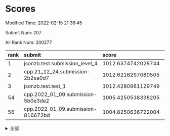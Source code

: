 # Scores

Modified Time: 2022-02-15 21:36:45

Submit Num: 207

All Rank Num: 200277

| rank |               submit               |       score        |       sigma        | pk_num |
| :--- | :--------------------------------- | :----------------- | :----------------- | :----- |
| 1    | jsonzb.test.submission_level_4     | 1012.6374742028744 | 0.7995856385243018 | 3866   |
| 2    | cpp.21_12_24.submission-2b2ea0d7   | 1012.6216297080505 | 0.7840668780677704 | 3872   |
| 3    | jsonzb.test.test_1                 | 1012.4280961129749 | 0.8035166842415439 | 3864   |
| 54   | cpp.2022_01_09.submission-5b0e3de2 | 1005.4250538338205 | 0.716553947512136  | 3873   |
| 56   | cpp.2022_01_09.submission-816672bd | 1004.8250636722004 | 0.7219822705135673 | 3873   |


<details>
<summary>全部</summary>

| rank |                 submit                 |       score        |       sigma        | pk_num |
| :--- | :------------------------------------- | :----------------- | :----------------- | :----- |
| 1    | jsonzb.test.submission_level_4         | 1012.6374742028744 | 0.7995856385243018 | 3866   |
| 2    | cpp.21_12_24.submission-2b2ea0d7       | 1012.6216297080505 | 0.7840668780677704 | 3872   |
| 3    | jsonzb.test.test_1                     | 1012.4280961129749 | 0.8035166842415439 | 3864   |
| 4    | gobigger.level_3.submission_level_3_4  | 1012.0195590828365 | 0.7880001100083395 | 3866   |
| 5    | gobigger.level_3.submission_level_3_5  | 1011.5441887506664 | 0.8096084268108066 | 3870   |
| 6    | gobigger.level_3.submission_level_3_20 | 1011.4090604161947 | 0.7655142363554903 | 3872   |
| 7    | gobigger.level_3.submission_level_3_24 | 1011.3533053634781 | 0.7841144062588441 | 3871   |
| 8    | gobigger.level_3.submission_level_3_26 | 1011.2873309343345 | 0.766394297937316  | 3872   |
| 9    | gobigger.level_3.submission_level_3_23 | 1011.0115131032665 | 0.7919763577500312 | 3872   |
| 10   | gobigger.level_3.submission_level_3_31 | 1010.9735960061441 | 0.7507046391203539 | 3874   |
| 11   | gobigger.level_3.submission_level_3_39 | 1010.8344737103058 | 0.7652051632057578 | 3869   |
| 12   | gobigger.level_3.submission_level_3_21 | 1010.7680079396907 | 0.7688805883133398 | 3865   |
| 13   | gobigger.level_3.submission_level_3_30 | 1010.7549784257462 | 0.7731322706304805 | 3867   |
| 14   | gobigger.level_3.submission_level_3_29 | 1010.6468338410223 | 0.7677910822828123 | 3874   |
| 15   | gobigger.level_3.submission_level_3_45 | 1010.6358866580536 | 0.7767353385295759 | 3872   |
| 16   | gobigger.level_3.submission_level_3_35 | 1010.6085459746589 | 0.7811790864178438 | 3871   |
| 17   | gobigger.level_3.submission_level_3_10 | 1010.4742087615845 | 0.7670405295139134 | 3876   |
| 18   | gobigger.level_3.submission_level_3_9  | 1010.4539236269259 | 0.7693457351493317 | 3870   |
| 19   | gobigger.level_3.submission_level_3_2  | 1010.3847747276726 | 0.7557123364589826 | 3874   |
| 20   | gobigger.level_3.submission_level_3_48 | 1010.3383518386302 | 0.7643166609986544 | 3869   |
| 21   | gobigger.level_3.submission_level_3_32 | 1010.1190021389665 | 0.7532986134374282 | 3866   |
| 22   | gobigger.level_3.submission_level_3_38 | 1010.0516620508554 | 0.7780190351719577 | 3870   |
| 23   | gobigger.level_3.submission_level_3_18 | 1009.9912333633804 | 0.7501060541051062 | 3873   |
| 24   | gobigger.level_3.submission_level_3_42 | 1009.965546070687  | 0.7351112027171002 | 3869   |
| 25   | gobigger.level_3.submission_level_3_16 | 1009.9596609583607 | 0.7480037087168769 | 3872   |
| 26   | gobigger.level_3.submission_level_3_40 | 1009.9542647108449 | 0.7600806246941225 | 3873   |
| 27   | gobigger.level_3.submission_level_3_14 | 1009.9203211626914 | 0.7542259656969179 | 3870   |
| 28   | gobigger.level_3.submission_level_3_28 | 1009.7762775757927 | 0.7602593834503232 | 3871   |
| 29   | gobigger.level_3.submission_level_3_8  | 1009.7725437977832 | 0.7572560085602101 | 3871   |
| 30   | gobigger.level_3.submission_level_3_37 | 1009.6644468381261 | 0.7511147037415049 | 3872   |
| 31   | gobigger.level_3.submission_level_3_49 | 1009.6534637131709 | 0.7562828925122257 | 3868   |
| 32   | gobigger.level_3.submission_level_3_7  | 1009.57027775733   | 0.7313289285143426 | 3872   |
| 33   | gobigger.level_3.submission_level_3_3  | 1009.5486146486058 | 0.7904310695024377 | 3867   |
| 34   | gobigger.level_3.submission_level_3_19 | 1009.4269555684763 | 0.7448899529816614 | 3871   |
| 35   | gobigger.level_3.submission_level_3_0  | 1009.3219820590007 | 0.7720435126786386 | 3872   |
| 36   | gobigger.level_3.submission_level_3_46 | 1009.2911395289744 | 0.7325425600482082 | 3874   |
| 37   | gobigger.level_3.submission_level_3_15 | 1009.2271693775923 | 0.7407385018377166 | 3874   |
| 38   | gobigger.level_3.submission_level_3_6  | 1009.1756911625868 | 0.7547395008536903 | 3875   |
| 39   | gobigger.level_3.submission_level_3_43 | 1009.1341395678078 | 0.7518409366109499 | 3869   |
| 40   | gobigger.level_3.submission_level_3_1  | 1009.12625675672   | 0.7377084366215393 | 3868   |
| 41   | gobigger.level_3.submission_level_3_47 | 1009.1109445532904 | 0.7431798668706154 | 3874   |
| 42   | gobigger.level_3.submission_level_3_44 | 1009.0920023865023 | 0.7443349876332703 | 3871   |
| 43   | gobigger.level_3.submission_level_3_22 | 1009.083592976349  | 0.752022595357485  | 3871   |
| 44   | gobigger.level_3.submission_level_3_11 | 1009.083560785354  | 0.7644737919725368 | 3872   |
| 45   | gobigger.level_3.submission_level_3_34 | 1009.0708054451394 | 0.7713824774557286 | 3867   |
| 46   | gobigger.level_3.submission_level_3_12 | 1009.0273880216909 | 0.752114524987992  | 3873   |
| 47   | gobigger.level_3.submission_level_3_25 | 1009.0142163772063 | 0.7521197674155662 | 3867   |
| 48   | gobigger.level_3.submission_level_3_17 | 1008.9131780976173 | 0.738104792166061  | 3867   |
| 49   | gobigger.level_3.submission_level_3_41 | 1008.679863050592  | 0.7575740340142072 | 3871   |
| 50   | gobigger.level_3.submission_level_3_13 | 1008.36910209358   | 0.7407442534958004 | 3869   |
| 51   | gobigger.level_3.submission_level_3_36 | 1008.2366614518932 | 0.7269410718142177 | 3875   |
| 52   | gobigger.level_3.submission_level_3_27 | 1008.1331538596371 | 0.7227463944523688 | 3866   |
| 53   | gobigger.level_3.submission_level_3_33 | 1007.9632822027943 | 0.7292173412256119 | 3869   |
| 54   | cpp.2022_01_09.submission-5b0e3de2     | 1005.4250538338205 | 0.716553947512136  | 3873   |
| 55   | gobigger.level_1.submission_level_1_48 | 1004.8472225297596 | 0.7368271333438503 | 3871   |
| 56   | cpp.2022_01_09.submission-816672bd     | 1004.8250636722004 | 0.7219822705135673 | 3873   |
| 57   | gobigger.level_1.submission_level_1_13 | 1004.417741229333  | 0.7235528465309071 | 3867   |
| 58   | gobigger.level_1.submission_level_1_36 | 1004.4010647444885 | 0.7149343707235969 | 3868   |
| 59   | gobigger.level_1.submission_level_1_43 | 1004.2772204905358 | 0.7275129997460191 | 3870   |
| 60   | gobigger.level_1.submission_level_1_20 | 1004.1792577459827 | 0.725734383123809  | 3869   |
| 61   | gobigger.level_1.submission_level_1_41 | 1004.1480882796492 | 0.7074807224051846 | 3870   |
| 62   | gobigger.level_1.submission_level_1_22 | 1003.9971355004756 | 0.7217013991725848 | 3869   |
| 63   | gobigger.level_1.submission_level_1_21 | 1003.9889996105343 | 0.7158279387527822 | 3867   |
| 64   | gobigger.level_1.submission_level_1_44 | 1003.9287405128614 | 0.7211687715689568 | 3865   |
| 65   | gobigger.level_1.submission_level_1_9  | 1003.8862341618553 | 0.7121049753518021 | 3871   |
| 66   | gobigger.level_1.submission_level_1_34 | 1003.8585325911923 | 0.7099811087349042 | 3868   |
| 67   | gobigger.level_1.submission_level_1_4  | 1003.8125994290365 | 0.7169219283471795 | 3874   |
| 68   | gobigger.level_1.submission_level_1_2  | 1003.8116732230824 | 0.7186503193049704 | 3872   |
| 69   | gobigger.level_1.submission_level_1_12 | 1003.7855974766995 | 0.7275808847725967 | 3872   |
| 70   | gobigger.level_1.submission_level_1_30 | 1003.750762845282  | 0.7163967595233789 | 3874   |
| 71   | gobigger.level_1.submission_level_1_40 | 1003.7386503791954 | 0.7063225385405445 | 3873   |
| 72   | gobigger.level_1.submission_level_1_47 | 1003.6533949973189 | 0.723770731201563  | 3867   |
| 73   | gobigger.level_1.submission_level_1_5  | 1003.6185437770731 | 0.7247901419091788 | 3867   |
| 74   | gobigger.level_1.submission_level_1_31 | 1003.5759919909968 | 0.7161037524630172 | 3874   |
| 75   | gobigger.level_1.submission_level_1_23 | 1003.5703228280304 | 0.7187336016804474 | 3873   |
| 76   | gobigger.level_1.submission_level_1_35 | 1003.4470345677524 | 0.7160728612709868 | 3869   |
| 77   | gobigger.level_1.submission_level_1_3  | 1003.425910641754  | 0.7079017699507184 | 3870   |
| 78   | gobigger.level_1.submission_level_1_33 | 1003.4216521645176 | 0.7176574441969632 | 3867   |
| 79   | gobigger.level_1.submission_level_1_8  | 1003.3825324962016 | 0.7128808122433002 | 3871   |
| 80   | gobigger.level_1.submission_level_1_24 | 1003.3490441070431 | 0.7168017252784543 | 3869   |
| 81   | gobigger.level_1.submission_level_1_1  | 1003.2990127125149 | 0.7095723177056711 | 3865   |
| 82   | gobigger.level_1.submission_level_1_26 | 1003.1553528335987 | 0.7082811507261338 | 3870   |
| 83   | gobigger.level_1.submission_level_1_7  | 1003.118963344624  | 0.7071628050871601 | 3870   |
| 84   | gobigger.level_1.submission_level_1_37 | 1003.0450228631524 | 0.7179211447337837 | 3864   |
| 85   | gobigger.level_1.submission_level_1_49 | 1003.0142457385919 | 0.7163479831740728 | 3870   |
| 86   | gobigger.level_1.submission_level_1_38 | 1002.9831837432534 | 0.7094917108578874 | 3873   |
| 87   | gobigger.level_1.submission_level_1_19 | 1002.9618259502423 | 0.7265216665763473 | 3871   |
| 88   | gobigger.level_1.submission_level_1_17 | 1002.9578785634745 | 0.7201888874622501 | 3874   |
| 89   | gobigger.level_1.submission_level_1_28 | 1002.9260134343398 | 0.7142653865526472 | 3874   |
| 90   | gobigger.level_1.submission_level_1_27 | 1002.9025115594603 | 0.7140441638788    | 3865   |
| 91   | gobigger.level_1.submission_level_1_15 | 1002.7718025296324 | 0.7124864529888636 | 3870   |
| 92   | gobigger.level_1.submission_level_1_46 | 1002.6404013322982 | 0.6960271078264292 | 3872   |
| 93   | gobigger.level_1.submission_level_1_45 | 1002.6264509358592 | 0.7003895189335754 | 3878   |
| 94   | gobigger.level_1.submission_level_1_10 | 1002.4344072090647 | 0.7159035312433426 | 3868   |
| 95   | gobigger.level_1.submission_level_1_11 | 1002.4310063143764 | 0.7132767450051658 | 3870   |
| 96   | gobigger.level_1.submission_level_1_25 | 1002.3572775958763 | 0.705867977094479  | 3870   |
| 97   | gobigger.level_1.submission_level_1_18 | 1002.2362260183891 | 0.7198301914354337 | 3869   |
| 98   | gobigger.level_1.submission_level_1_16 | 1002.2356174232017 | 0.7174911752878911 | 3872   |
| 99   | gobigger.level_1.submission_level_1_0  | 1002.2313817899125 | 0.7114685559288813 | 3873   |
| 100  | gobigger.level_1.submission_level_1_6  | 1002.1802551570244 | 0.7140868543182597 | 3865   |
| 101  | gobigger.level_1.submission_level_1_14 | 1002.1067558670542 | 0.7107644807694381 | 3875   |
| 102  | gobigger.level_1.submission_level_1_39 | 1002.0639132586851 | 0.716937650708842  | 3874   |
| 103  | gobigger.level_1.submission_level_1_32 | 1001.9392950492477 | 0.7147861231973136 | 3869   |
| 104  | gobigger.level_1.submission_level_1_42 | 1001.5218452684849 | 0.7121802567485698 | 3869   |
| 105  | gobigger.level_1.submission_level_1_29 | 1001.5199697601247 | 0.7161310502910584 | 3874   |
| 106  | gobigger.random.submission_random_25   | 997.4266737484725  | 0.7091925132607492 | 3865   |
| 107  | gobigger.random.submission_random_11   | 997.2269332338293  | 0.7288411081593233 | 3873   |
| 108  | gobigger.random.submission_random_42   | 997.2198530253636  | 0.6996572241835753 | 3869   |
| 109  | gobigger.random.submission_random_47   | 997.167370825744   | 0.7170055804740937 | 3870   |
| 110  | gobigger.random.submission_random_16   | 996.9985697705716  | 0.7068524771984008 | 3869   |
| 111  | gobigger.random.submission_random_48   | 996.9712667736129  | 0.697772520383357  | 3867   |
| 112  | gobigger.random.submission_random_29   | 996.7579810627681  | 0.6953013957311122 | 3866   |
| 113  | gobigger.random.submission_random_13   | 996.7335372182912  | 0.7011911963889134 | 3866   |
| 114  | gobigger.random.submission_random_41   | 996.6231209073559  | 0.7131157827666352 | 3872   |
| 115  | gobigger.random.submission_random_10   | 996.4871805471979  | 0.6976229562023556 | 3871   |
| 116  | gobigger.random.submission_random_17   | 996.47898483233    | 0.7106171205071593 | 3874   |
| 117  | gobigger.random.submission_random_12   | 996.4546027742409  | 0.7060016413934734 | 3868   |
| 118  | gobigger.random.submission_random_23   | 996.4449074204052  | 0.7077460615755428 | 3867   |
| 119  | gobigger.random.submission_random_24   | 996.4434053650677  | 0.7176908652033515 | 3871   |
| 120  | gobigger.random.submission_random_4    | 996.42704735445    | 0.7009180425130481 | 3872   |
| 121  | gobigger.random.submission_random_38   | 996.4029567625075  | 0.7087374413583456 | 3871   |
| 122  | gobigger.random.submission_random_8    | 996.3373276236355  | 0.7036093680808345 | 3871   |
| 123  | gobigger.random.submission_random_34   | 996.3299834840758  | 0.7128219005338676 | 3876   |
| 124  | gobigger.random.submission_random_0    | 996.3266052190414  | 0.7111884155963739 | 3868   |
| 125  | gobigger.random.submission_random_37   | 996.3068835911478  | 0.7036336814741263 | 3871   |
| 126  | gobigger.random.submission_random_3    | 996.2829918446099  | 0.7081333199134241 | 3874   |
| 127  | gobigger.random.submission_random_14   | 996.2574676061967  | 0.708928643105039  | 3867   |
| 128  | gobigger.random.submission_random_31   | 996.2369338137999  | 0.7060880347409872 | 3864   |
| 129  | gobigger.random.submission_random_2    | 996.1908788639931  | 0.7071876023069112 | 3867   |
| 130  | gobigger.random.submission_random_21   | 996.1756736690767  | 0.7133422341288466 | 3864   |
| 131  | gobigger.random.submission_random_40   | 996.1440128623706  | 0.7010836994814512 | 3871   |
| 132  | gobigger.random.submission_random_26   | 996.1178775036146  | 0.7269214110223636 | 3874   |
| 133  | gobigger.random.submission_random_9    | 996.054355966449   | 0.7229633867939401 | 3868   |
| 134  | gobigger.random.submission_random_36   | 996.028684392839   | 0.7285585615873778 | 3862   |
| 135  | gobigger.random.submission_random_32   | 996.0160455739252  | 0.7146974486434424 | 3870   |
| 136  | gobigger.random.submission_random_43   | 995.8849510955589  | 0.7088245586039766 | 3873   |
| 137  | gobigger.random.submission_random_30   | 995.8176793507715  | 0.7061492271919403 | 3867   |
| 138  | gobigger.random.submission_random_15   | 995.8040502226875  | 0.7157427835817847 | 3875   |
| 139  | gobigger.random.submission_random_5    | 995.7754736820465  | 0.7156411961782229 | 3869   |
| 140  | gobigger.random.submission_random_28   | 995.7567739677605  | 0.7056957082470836 | 3869   |
| 141  | gobigger.random.submission_random_33   | 995.7087747505522  | 0.7223985123041959 | 3873   |
| 142  | gobigger.random.submission_random_49   | 995.7087313496522  | 0.7045007323215082 | 3870   |
| 143  | gobigger.random.submission_random_46   | 995.6221342184169  | 0.7100755169988329 | 3861   |
| 144  | gobigger.random.submission_random_7    | 995.5654726297275  | 0.7130069564266174 | 3871   |
| 145  | gobigger.random.submission_random_18   | 995.512905947658   | 0.7134611694711757 | 3869   |
| 146  | gobigger.random.submission_random_6    | 995.4949701779341  | 0.6981694106781317 | 3871   |
| 147  | gobigger.random.submission_random_27   | 995.4928958269214  | 0.7102007461129781 | 3870   |
| 148  | gobigger.random.submission_random_39   | 995.4906777559497  | 0.7152980487117794 | 3870   |
| 149  | gobigger.random.submission_random_1    | 995.4092396592167  | 0.7182311639083627 | 3867   |
| 150  | gobigger.random.submission_random_35   | 995.2280154568454  | 0.7127406526376012 | 3862   |
| 151  | gobigger.random.submission_random_44   | 995.1995827142056  | 0.7081071192105093 | 3873   |
| 152  | gobigger.random.submission_random_45   | 994.8424379320898  | 0.7163779214085276 | 3875   |
| 153  | gobigger.random.submission_random_20   | 994.7957066004883  | 0.7118551219982222 | 3872   |
| 154  | gobigger.random.submission_random_19   | 994.7310617902862  | 0.7168239713355121 | 3868   |
| 155  | gobigger.level_2.submission_level_2_31 | 994.5035914285809  | 0.7320424674535654 | 3870   |
| 156  | gobigger.random.submission_random_22   | 994.4980145647994  | 0.7188619932710476 | 3874   |
| 157  | gobigger.level_2.submission_level_2_39 | 994.3878513367824  | 0.7232410021686653 | 3870   |
| 158  | gobigger.level_2.submission_level_2_1  | 994.3367845457858  | 0.7183737514337112 | 3869   |
| 159  | gobigger.level_2.submission_level_2_2  | 993.512133650515   | 0.7242679115147794 | 3867   |
| 160  | gobigger.level_2.submission_level_2_9  | 993.3983331761617  | 0.7468334015535505 | 3867   |
| 161  | gobigger.level_2.submission_level_2_27 | 993.3819514247374  | 0.7346573567032779 | 3870   |
| 162  | gobigger.level_2.submission_level_2_30 | 993.2458984774634  | 0.7429800075743344 | 3868   |
| 163  | gobigger.level_2.submission_level_2_37 | 993.0823004594056  | 0.7591707554763851 | 3875   |
| 164  | gobigger.level_2.submission_level_2_33 | 993.0728069588072  | 0.7469900273195698 | 3871   |
| 165  | gobigger.level_2.submission_level_2_34 | 993.0513076423382  | 0.7359860176035328 | 3870   |
| 166  | gobigger.level_2.submission_level_2_23 | 992.963759236494   | 0.7419413521458454 | 3874   |
| 167  | gobigger.level_2.submission_level_2_44 | 992.8770225168851  | 0.7453620672970306 | 3872   |
| 168  | gobigger.level_2.submission_level_2_21 | 992.8730288090458  | 0.7485817345026895 | 3870   |
| 169  | gobigger.level_2.submission_level_2_4  | 992.8727113101577  | 0.7349917008944146 | 3867   |
| 170  | gobigger.level_2.submission_level_2_45 | 992.8668085747657  | 0.7365619036419782 | 3868   |
| 171  | gobigger.level_2.submission_level_2_6  | 992.8183338458408  | 0.7314962683313261 | 3874   |
| 172  | gobigger.level_2.submission_level_2_18 | 992.7627363560747  | 0.7369215329242224 | 3871   |
| 173  | gobigger.level_2.submission_level_2_38 | 992.5267056244456  | 0.7285651251604865 | 3872   |
| 174  | gobigger.level_2.submission_level_2_22 | 992.5253653363594  | 0.7385874444777906 | 3872   |
| 175  | gobigger.level_2.submission_level_2_15 | 992.5242984648994  | 0.7480557921836649 | 3870   |
| 176  | gobigger.level_2.submission_level_2_36 | 992.519481211387   | 0.7431466656502692 | 3871   |
| 177  | gobigger.level_2.submission_level_2_26 | 992.4986955000262  | 0.7432738991445988 | 3869   |
| 178  | gobigger.level_2.submission_level_2_24 | 992.368226005951   | 0.7387956578487965 | 3864   |
| 179  | gobigger.level_2.submission_level_2_13 | 992.1860627386786  | 0.7360876073266941 | 3872   |
| 180  | gobigger.level_2.submission_level_2_7  | 992.1297891939372  | 0.7528052578098277 | 3871   |
| 181  | gobigger.level_2.submission_level_2_49 | 992.0234142669281  | 0.7307583671152224 | 3872   |
| 182  | gobigger.level_2.submission_level_2_46 | 992.0066049658225  | 0.7625841733881186 | 3874   |
| 183  | gobigger.level_2.submission_level_2_40 | 992.0062764198079  | 0.7282179569249693 | 3868   |
| 184  | gobigger.level_2.submission_level_2_16 | 991.9495517403866  | 0.7341572878101231 | 3868   |
| 185  | gobigger.level_2.submission_level_2_32 | 991.9212174999711  | 0.7392488332029732 | 3867   |
| 186  | gobigger.level_2.submission_level_2_29 | 991.8186472551404  | 0.7493797575116694 | 3868   |
| 187  | gobigger.level_2.submission_level_2_48 | 991.7815177390221  | 0.7612532359653617 | 3873   |
| 188  | gobigger.level_2.submission_level_2_8  | 991.692681582477   | 0.7435550990275511 | 3870   |
| 189  | gobigger.level_2.submission_level_2_10 | 991.681451476483   | 0.7790284301163695 | 3869   |
| 190  | gobigger.level_2.submission_level_2_19 | 991.5914487153407  | 0.7344929610047869 | 3867   |
| 191  | gobigger.level_2.submission_level_2_42 | 991.368579412691   | 0.7580393367524554 | 3868   |
| 192  | gobigger.level_2.submission_level_2_12 | 991.3416274866021  | 0.7431721907641903 | 3870   |
| 193  | gobigger.level_2.submission_level_2_17 | 991.2909836843907  | 0.7720438861235331 | 3875   |
| 194  | gobigger.level_2.submission_level_2_25 | 991.2532256277836  | 0.7504343733588206 | 3875   |
| 195  | gobigger.level_2.submission_level_2_11 | 991.1139400811926  | 0.7522053520998214 | 3867   |
| 196  | gobigger.level_2.submission_level_2_47 | 990.9963745294136  | 0.7573633193789487 | 3867   |
| 197  | gobigger.level_2.submission_level_2_28 | 990.9583947125602  | 0.7544242064145219 | 3873   |
| 198  | gobigger.level_2.submission_level_2_35 | 990.9157111615702  | 0.7712081209954195 | 3871   |
| 199  | gobigger.level_2.submission_level_2_5  | 990.8719751197837  | 0.7508276452961125 | 3871   |
| 200  | gobigger.level_2.submission_level_2_3  | 990.7634812750066  | 0.7587655675904771 | 3875   |
| 201  | gobigger.level_2.submission_level_2_14 | 990.7438425417622  | 0.7539633969104633 | 3871   |
| 202  | gobigger.level_2.submission_level_2_43 | 990.696108568643   | 0.7620527808419572 | 3867   |
| 203  | gobigger.level_2.submission_level_2_20 | 990.2630559181731  | 0.7512084742576519 | 3869   |
| 204  | gobigger.level_2.submission_level_2_0  | 990.1487580368058  | 0.781500854311891  | 3867   |
| 205  | gobigger.level_2.submission_level_2_41 | 989.5013636178195  | 0.7813516652873311 | 3875   |
| 206  | gobigger.none.submission_none_1        | 979.6785453664083  | 1.2562907589715908 | 3862   |
| 207  | gobigger.none.submission_none_0        | 976.4774398589225  | 1.4440374531416795 | 3869   |

</details>